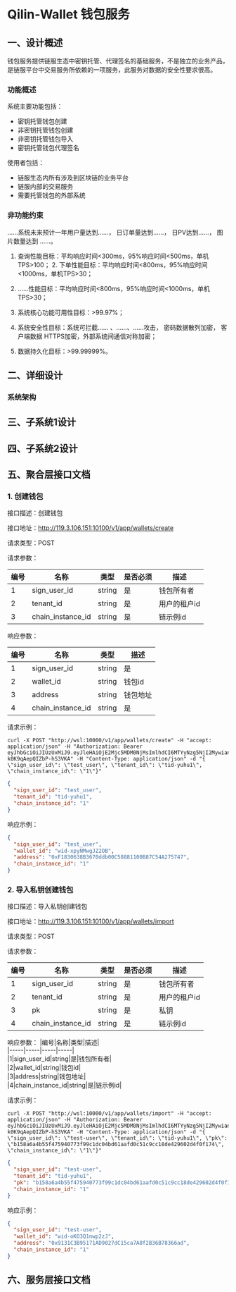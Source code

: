 # Qilin-Wallet 钱包服务

## 一、设计概述

钱包服务提供链服生态中密钥托管、代理签名的基础服务，不是独立的业务产品，是链服平台中交易服务所依赖的一项服务，此服务对数据的安全性要求很高。

### 功能概述

系统主要功能包括：

- 密钥托管钱包创建
- 非密钥托管钱包创建
- 非密钥托管钱包导入
- 密钥托管钱包代理签名

使⽤者包括：

- 链服生态内所有涉及到区块链的业务平台
- 链服内部的交易服务
- 需要托管钱包的外部系统

### ⾮功能约束

……系统未来预计⼀年⽤户量达到……， ⽇订单量达到……， ⽇PV达到……， 图⽚数量达到 ……。

1. 查询性能⽬标：平均响应时间<300ms，95%响应时间<500ms，单机TPS>100； 2. 下单性能⽬标：平均响应时间<800ms，95%响应时间<1000ms，单机TPS>30；

3. ……性能⽬标：平均响应时间<800ms，95%响应时间<1000ms，单机TPS>30；

4. 系统核⼼功能可⽤性⽬标：>99.97%；

5. 系统安全性⽬标：系统可拦截…… 、……、……攻击， 密码数据散列加密， 客户端数据 HTTPS加密，外部系统间通信对称加密；

6. 数据持久化⽬标：>99.99999%。

## 二、详细设计

### 系统架构

## 三、子系统1设计

## 四、子系统2设计

## 五、聚合层接口文档

### 1. 创建钱包

接口描述：创建钱包

接口地址：http://119.3.106.151:10100/v1/app/wallets/create

请求类型：POST

请求参数：

|编号|名称|类型|是否必须|描述|  
|-----|-----|-----|-----|-----|  
|1|sign_user_id|string|是|钱包所有者|  
|2|tenant_id|string|是|用户的租户id|  
|3|chain_instance_id|string|是|链示例id|  

响应参数：

|编号|名称|类型|描述|  
|-----|-----|-----|-----|  
|1|sign_user_id|string|是|钱包所有者|  
|2|wallet_id|string|钱包id|  
|3|address|string|钱包地址|  
|4|chain_instance_id|string|是|链示例id|  

请求示例：

```
curl -X POST "http://wsl:10000/v1/app/wallets/create" -H "accept: application/json" -H "Authorization: Bearer eyJhbGciOiJIUzUxMiJ9.eyJleHAiOjE2Mjc5MDM0NjMsImlhdCI6MTYyNzg5NjI2MywianRpIjoiMXJybDc5Mm5xMG5wNDMiLCJzdWIiOiJ1aWQtdGVuYW50In0.tAZCBRhRJGWeYqriBnptg2lLOHceF48jefb_LK1GMIUdTT5ZK83lGUqMNKxscWNHr-k0K9qAepQIZbP-hS3VKA" -H "Content-Type: application/json" -d "{ \"sign_user_id\": \"test_user\", \"tenant_id\": \"tid-yuhu1\", \"chain_instance_id\": \"1\"}"
```

```json
{
  "sign_user_id": "test_user",
  "tenant_id": "tid-yuhu1",
  "chain_instance_id": "1"
}
```

响应示例：
```json
{
  "sign_user_id": "test_user",
  "wallet_id": "wid-xpyNMwgJZ2OB",
  "address": "0xF1830638B3670ddb00C58881100B87C54A275747",
  "chain_instance_id": "1"
}
```

### 2. 导入私钥创建钱包

接口描述：导入私钥创建钱包

接口地址：http://119.3.106.151:10100/v1/app/wallets/import

请求类型：POST 

请求参数：

|编号|名称|类型|是否必须|描述|
|-----|-----|-----|-----|-----|
|1|sign_user_id|string|是|钱包所有者|  
|2|tenant_id|string|是|用户的租户id|  
|3|pk|string|是|私钥|
|4|chain_instance_id|string|是|链示例id|  

响应参数：
|编号|名称|类型|描述|  
|-----|-----|-----|-----|  
|1|sign_user_id|string|是|钱包所有者|  
|2|wallet_id|string|钱包id|  
|3|address|string|钱包地址|  
|4|chain_instance_id|string|是|链示例id|  


请求示例：
```
curl -X POST "http://wsl:10000/v1/app/wallets/import" -H "accept: application/json" -H "Authorization: Bearer eyJhbGciOiJIUzUxMiJ9.eyJleHAiOjE2Mjc5MDM0NjMsImlhdCI6MTYyNzg5NjI2MywianRpIjoiMXJybDc5Mm5xMG5wNDMiLCJzdWIiOiJ1aWQtdGVuYW50In0.tAZCBRhRJGWeYqriBnptg2lLOHceF48jefb_LK1GMIUdTT5ZK83lGUqMNKxscWNHr-k0K9qAepQIZbP-hS3VKA" -H "Content-Type: application/json" -d "{ \"sign_user_id\": \"test-user\", \"tenant_id\": \"tid-yuhu1\", \"pk\": \"b158a6a4b55f475940773f99c1dc04bd61aafd0c51c9cc18de429602d4f0f174\", \"chain_instance_id\": \"1\"}"
```

```json
{
  "sign_user_id": "test-user",
  "tenant_id": "tid-yuhu1",
  "pk": "b158a6a4b55f475940773f99c1dc04bd61aafd0c51c9cc18de429602d4f0f174",
  "chain_instance_id": "1"
}
```

响应示例：
```json
{
  "sign_user_id": "test-user",
  "wallet_id": "wid-oKO3Q1nwp2zJ",
  "address": "0x9131C3B95171AD9027dC15ca7A8f2B36B78366ad",
  "chain_instance_id": "1"
}
```

## 六、服务层接口文档

